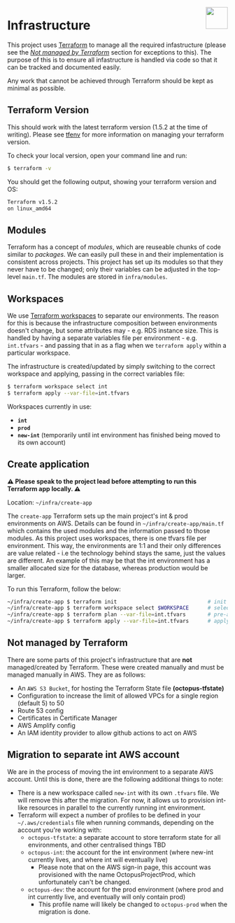 <img src="../ui/public/images/jisc-logo.svg" align="right" width=50 height=50/><h1 align="left">Infrastructure</h1>

This project uses [Terraform](https://www.terraform.io/) to manage all the required infastructure (please see the _[Not managed by Terraform](#Not-managed-by-Terraform)_ section for exceptions to this).
The purpose of this is to ensure all infastructure is handled via code so that it can be tracked and documented easily.

Any work that cannot be achieved through Terraform should be kept as minimal as possible.

## Terraform Version

This should work with the latest terraform version (1.5.2 at the time of writing). Please see [tfenv](https://github.com/tfutils/tfenv) for more information on managing your terraform version.

To check your local version, open your command line and run:

```bash
$ terraform -v
```

You should get the following output, showing your terraform version and OS:

```bash
Terraform v1.5.2
on linux_amd64
```

## Modules

Terraform has a concept of _modules_, which are reuseable chunks of code similar to _packages_. We can easily pull these in and their implementation is consistent across
projects. This project has set up its modules so that they never have to be changed; only their variables can be adjusted in the top-level `main.tf`. The modules are stored in `infra/modules`.

## Workspaces

We use [Terraform workspaces](https://learn.hashicorp.com/tutorials/terraform/organize-configuration?in=terraform/modules) to separate our environments. The reason for this is because the infrastructure composition between environments doesn't change, but some attributes may - e.g. RDS instance size. This is handled by having a separate variables file per environment - e.g. `int.tfvars` - and passing that in as a flag when we `terraform apply` within a particular workspace.

The infrastructure is created/updated by simply switching to the correct workspace and applying, passing in the correct variables file:

```bash
$ terraform workspace select int
$ terraform apply --var-file=int.tfvars
```

Workspaces currently in use:

- **`int`**
- **`prod`**
- **`new-int`** (temporarily until int environment has finished being moved to its own account)

## Create application

**⚠️ Please speak to the project lead before attempting to run this Terraform app locally. ⚠️**

Location: `~/infra/create-app`

The `create-app` Terraform sets up the main project's int & prod environments on AWS. Details can be found in `~/infra/create-app/main.tf` which contains the used modules and the information passed to those modules.
As this project uses workspaces, there is one tfvars file per environment. This way, the environments are 1:1 and their only differences are value related - i.e the technology behind stays the same, just the values are different. An example of this may be that the int environment has a smaller allocated size for the database, whereas production would be larger.

To run this Terraform, follow the below:

```bash
~/infra/create-app $ terraform init                             # init the terraform
~/infra/create-app $ terraform workspace select $WORKSPACE      # select the environment workspace (int or prod)
~/infra/create-app $ terraform plan --var-file=int.tfvars       # pre-apply dry run (pass in environment vars)
~/infra/create-app $ terraform apply --var-file=int.tfvars      # apply the terraform (pass in environment vars)
```

## Not managed by Terraform

There are some parts of this project's infrastructure that are **not** managed/created by Terraform. These were created manually and must be managed manually in AWS. They are as follows:

- An `AWS S3 Bucket`, for hosting the Terraform State file **(octopus-tfstate)**
- Configuration to increase the limit of allowed VPCs for a single region (default 5) to 50
- Route 53 config
- Certificates in Certificate Manager
- AWS Amplify config
- An IAM identity provider to allow github actions to act on AWS

## Migration to separate int AWS account

We are in the process of moving the int environment to a separate AWS account. Until this is done, there are the following additional things to note:

- There is a new workspace called `new-int` with its own `.tfvars` file. We will remove this after the migration. For now, it allows us to provision int-like resources in parallel to the currently running int environment.
- Terraform will expect a number of profiles to be defined in your `~/.aws/credentials` file when running commands, depending on the account you're working with:
  - `octopus-tfstate`: a separate account to store terraform state for all environments, and other centralised things TBD
  - `octopus-int`: the account for the int environment (where new-int currently lives, and where int will eventually live)
    - Please note that on the AWS sign-in page, this account was provisioned with the name OctopusProjectProd, which unfortunately can't be changed.
  - `octopus-dev`: the account for the prod environment (where prod and int currently live, and eventually will only contain prod)
    - This profile name will likely be changed to `octopus-prod` when the migration is done.
